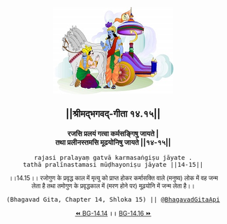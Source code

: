 <center><img src="../../asset/BG.png" alt="#API #bhagavadgitaapi #slok #nodejs #js #api #gitaapi #krishna #hinduism #vedic #ISKCON #shreemadbhagavadgita #technology"/>
<h2>||श्रीमद्‍भगवद्‍-गीता १४.१५||</h2>
<h3>रजसि प्रलयं गत्वा कर्मसङ्गिषु जायते |<br/>तथा प्रलीनस्तमसि मूढयोनिषु जायते ||१४-१५||</h3>
<pre>rajasi pralayaṃ gatvā karmasaṅgiṣu jāyate .<br/>tathā pralīnastamasi mūḍhayoniṣu jāyate ||14-15||</pre>
<p>।।14.15।। रजोगुण के प्रवृद्ध काल में मृत्यु को प्राप्त होकर कर्मासक्ति वाले (मनुष्य) लोक में वह जन्म लेता है तथा तमोगुण के प्रवृद्धकाल में (मरण होने पर) मूढ़योनि में जन्म लेता है।।</p>
<pre>(Bhagavad Gita, Chapter 14, Shloka 15) || <a href="https://twitter.com/bhagavadgitaapi">@BhagavadGitaApi</a></pre><a href="../../14/14">⏪  BG-14.14</a><b>        ।।        </b><a href="../../14/16">BG-14.16  ⏩</a></center>